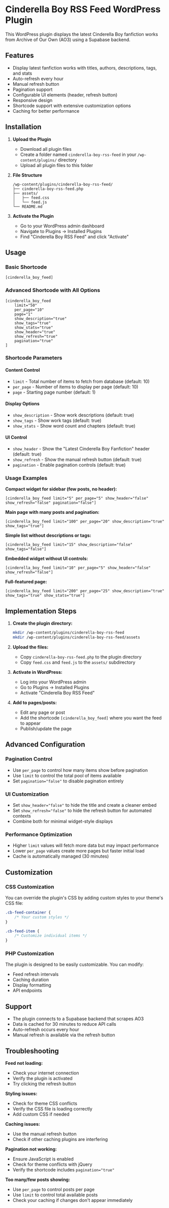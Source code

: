 # Cinderella Boy RSS Feed WordPress Plugin

This WordPress plugin displays the latest Cinderella Boy fanfiction works from Archive of Our Own (AO3) using a Supabase backend.

## Features

- Display latest fanfiction works with titles, authors, descriptions, tags, and stats
- Auto-refresh every hour
- Manual refresh button
- Pagination support
- Configurable UI elements (header, refresh button)
- Responsive design
- Shortcode support with extensive customization options
- Caching for better performance

## Installation

1. **Upload the Plugin**
   - Download all plugin files
   - Create a folder named `cinderella-boy-rss-feed` in your `/wp-content/plugins/` directory
   - Upload all plugin files to this folder

2. **File Structure**
   ```
   /wp-content/plugins/cinderella-boy-rss-feed/
   ├── cinderella-boy-rss-feed.php
   ├── assets/
   │   ├── feed.css
   │   └── feed.js
   └── README.md
   ```

3. **Activate the Plugin**
   - Go to your WordPress admin dashboard
   - Navigate to Plugins → Installed Plugins
   - Find "Cinderella Boy RSS Feed" and click "Activate"

## Usage

### Basic Shortcode
```
[cinderella_boy_feed]
```

### Advanced Shortcode with All Options
```
[cinderella_boy_feed 
    limit="50" 
    per_page="10" 
    page="1"
    show_description="true" 
    show_tags="true" 
    show_stats="true"
    show_header="true"
    show_refresh="true"
    pagination="true"
]
```

### Shortcode Parameters

#### Content Control
- `limit` - Total number of items to fetch from database (default: 10)
- `per_page` - Number of items to display per page (default: 10)
- `page` - Starting page number (default: 1)

#### Display Options
- `show_description` - Show work descriptions (default: true)
- `show_tags` - Show work tags (default: true)  
- `show_stats` - Show word count and chapters (default: true)

#### UI Control
- `show_header` - Show the "Latest Cinderella Boy Fanfiction" header (default: true)
- `show_refresh` - Show the manual refresh button (default: true)
- `pagination` - Enable pagination controls (default: true)

### Usage Examples

**Compact widget for sidebar (few posts, no header):**
```
[cinderella_boy_feed limit="5" per_page="5" show_header="false" show_refresh="false" pagination="false"]
```

**Main page with many posts and pagination:**
```
[cinderella_boy_feed limit="100" per_page="20" show_description="true" show_tags="true"]
```

**Simple list without descriptions or tags:**
```
[cinderella_boy_feed limit="15" show_description="false" show_tags="false"]
```

**Embedded widget without UI controls:**
```
[cinderella_boy_feed limit="10" per_page="5" show_header="false" show_refresh="false"]
```

**Full-featured page:**
```
[cinderella_boy_feed limit="200" per_page="25" show_description="true" show_tags="true" show_stats="true"]
```

## Implementation Steps

1. **Create the plugin directory:**
   ```bash
   mkdir /wp-content/plugins/cinderella-boy-rss-feed
   mkdir /wp-content/plugins/cinderella-boy-rss-feed/assets
   ```

2. **Upload the files:**
   - Copy `cinderella-boy-rss-feed.php` to the plugin directory
   - Copy `feed.css` and `feed.js` to the `assets/` subdirectory

3. **Activate in WordPress:**
   - Log into your WordPress admin
   - Go to Plugins → Installed Plugins
   - Activate "Cinderella Boy RSS Feed"

4. **Add to pages/posts:**
   - Edit any page or post
   - Add the shortcode `[cinderella_boy_feed]` where you want the feed to appear
   - Publish/update the page

## Advanced Configuration

### Pagination Control
- Use `per_page` to control how many items show before pagination
- Use `limit` to control the total pool of items available
- Set `pagination="false"` to disable pagination entirely

### UI Customization
- Set `show_header="false"` to hide the title and create a cleaner embed
- Set `show_refresh="false"` to hide the refresh button for automated contexts
- Combine both for minimal widget-style displays

### Performance Optimization
- Higher `limit` values will fetch more data but may impact performance
- Lower `per_page` values create more pages but faster initial load
- Cache is automatically managed (30 minutes)

## Customization

### CSS Customization
You can override the plugin's CSS by adding custom styles to your theme's CSS file:

```css
.cb-feed-container {
    /* Your custom styles */
}

.cb-feed-item {
    /* Customize individual items */
}
```

### PHP Customization
The plugin is designed to be easily customizable. You can modify:
- Feed refresh intervals
- Caching duration
- Display formatting
- API endpoints

## Support

- The plugin connects to a Supabase backend that scrapes AO3
- Data is cached for 30 minutes to reduce API calls
- Auto-refresh occurs every hour
- Manual refresh is available via the refresh button

## Troubleshooting

**Feed not loading:**
- Check your internet connection
- Verify the plugin is activated
- Try clicking the refresh button

**Styling issues:**
- Check for theme CSS conflicts
- Verify the CSS file is loading correctly
- Add custom CSS if needed

**Caching issues:**
- Use the manual refresh button
- Check if other caching plugins are interfering

**Pagination not working:**
- Ensure JavaScript is enabled
- Check for theme conflicts with jQuery
- Verify the shortcode includes `pagination="true"`

**Too many/few posts showing:**
- Use `per_page` to control posts per page
- Use `limit` to control total available posts
- Check your caching if changes don't appear immediately
